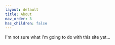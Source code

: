 ```yaml
---
layout: default
title: About
nav_order: 3
has_children: false
---
```


I'm not sure what I'm going to do with this site yet...

